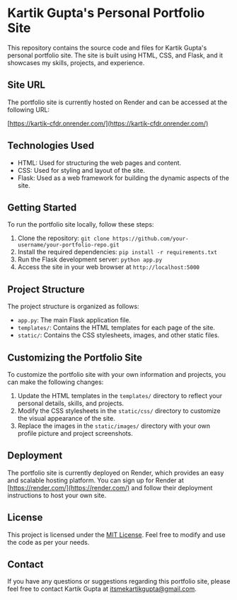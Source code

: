 # Kartik Gupta's Personal Portfolio Site

This repository contains the source code and files for Kartik Gupta's personal portfolio site. The site is built using HTML, CSS, and Flask, and it showcases my skills, projects, and experience.

## Site URL

The portfolio site is currently hosted on Render and can be accessed at the following URL:

[https://kartik-cfdr.onrender.com/](https://kartik-cfdr.onrender.com/)

## Technologies Used

- HTML: Used for structuring the web pages and content.
- CSS: Used for styling and layout of the site.
- Flask: Used as a web framework for building the dynamic aspects of the site.

## Getting Started

To run the portfolio site locally, follow these steps:

1. Clone the repository: `git clone https://github.com/your-username/your-portfolio-repo.git`
2. Install the required dependencies: `pip install -r requirements.txt`
3. Run the Flask development server: `python app.py`
4. Access the site in your web browser at `http://localhost:5000`

## Project Structure

The project structure is organized as follows:

- `app.py`: The main Flask application file.
- `templates/`: Contains the HTML templates for each page of the site.
- `static/`: Contains the CSS stylesheets, images, and other static files.

## Customizing the Portfolio Site

To customize the portfolio site with your own information and projects, you can make the following changes:

1. Update the HTML templates in the `templates/` directory to reflect your personal details, skills, and projects.
2. Modify the CSS stylesheets in the `static/css/` directory to customize the visual appearance of the site.
3. Replace the images in the `static/images/` directory with your own profile picture and project screenshots.

## Deployment

The portfolio site is currently deployed on Render, which provides an easy and scalable hosting platform. You can sign up for Render at [https://render.com/](https://render.com/) and follow their deployment instructions to host your own site.

## License

This project is licensed under the [MIT License](LICENSE). Feel free to modify and use the code as per your needs.

## Contact

If you have any questions or suggestions regarding this portfolio site, please feel free to contact Kartik Gupta at [itsmekartikgupta@gmail.com](mailto:itsmekartikgupta@gmail.com).


